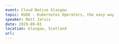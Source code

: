 ```yaml
---
event: Cloud Native Glasgow
topic: KUDO - Kubernetes Operators, the easy way
speaker: Matt Jarvis
date: 2019-09-03
location: Glasgow, Scotland
url: 
---
```


<!-- some more info about the event could go here -->

<!-- more -->
